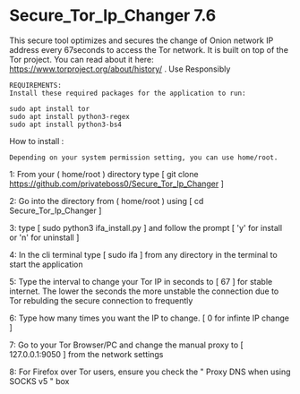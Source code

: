 # Secure_Tor_Ip_Changer 7.6

This secure tool optimizes and secures the change of Onion network IP address every 67seconds to access the Tor network. It is built on top of the Tor project. You can read about it here: https://www.torproject.org/about/history/ . Use Responsibly

    REQUIREMENTS:
    Install these required packages for the application to run:
    
    sudo apt install tor
    sudo apt install python3-regex
    sudo apt install python3-bs4

How to install :

    Depending on your system permission setting, you can use home/root.
1: From your ( home/root ) directory type [ git clone https://github.com/privateboss0/Secure_Tor_Ip_Changer ]

2: Go into the directory from ( home/root ) using [ cd Secure_Tor_Ip_Changer ]

3: type [ sudo python3 ifa_install.py ] and follow the prompt [ 'y' for install or 'n' for uninstall ] 

4: In the cli terminal type [ sudo ifa ] from any directory in the terminal to start the application

5: Type the interval to change your Tor IP in seconds to [ 67 ] for stable internet. The lower the seconds the more unstable the connection due to Tor rebulding the secure connection to frequently

6: Type how many times you want the IP to change. [ 0 for infinte IP change ]

7: Go to your Tor Browser/PC and change the manual proxy to [ 127.0.0.1:9050 ] from the network settings

8: For Firefox over Tor users, ensure you check the " Proxy DNS when using SOCKS v5 " box
